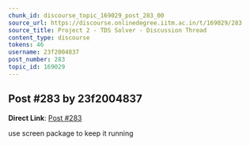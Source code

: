 ```yaml
---
chunk_id: discourse_topic_169029_post_283_00
source_url: https://discourse.onlinedegree.iitm.ac.in/t/169029/283
source_title: Project 2 - TDS Solver - Discussion Thread
content_type: discourse
tokens: 46
username: 23f2004837
post_number: 283
topic_id: 169029
---
```


## Post #283 by 23f2004837

**Direct Link**: [Post #283](https://discourse.onlinedegree.iitm.ac.in/t/169029/283)

use screen package to keep it running
